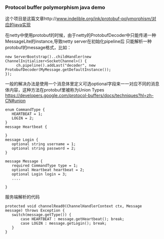 ### Protocol buffer polymorphism java demo
这个项目是这篇文章http://www.indelible.org/ink/protobuf-polymorphism/对应的java实现

在netty中使用protobuf的时候，由于netty的ProtobufDecoder中只能传递一种MessageLite的instance,导致netty server在初始化pipeline后
只能解析一种protobuf的message格式，比如：
```
new ServerBootstrap()..childHandler(new ChannelInitializer<SocketChannel>() {
     ch.pipeline().addLast("decoder", new ProtobufDecoder(MyMessage.getDefaultInstance());
});

```

一般的解决办法是使用一个消息体里定义可选optional字段来一一对应不同的消息体内容，这种方法在protobuf里被称为Union Types
https://developers.google.com/protocol-buffers/docs/techniques?hl=zh-CN#union
```
enum CommandType {
   HEARTBEAT = 1;
   LOGIN = 2;
}
message Heartbeat {
   
}
message Login {
   optional string username = 1;
   optional string password = 2;
}

message Message {
   required CommandType type = 1;
   optional Heartbeat heartbeat = 2;
   optional Login login = 3;
   ....

}

```
服务端解析的代码
```
protected void channelRead0(ChannelHandlerContext ctx, Message message) throws Exception {
   switch(message.getType()) {
       case HEARTBEAT : message.getHeartbeat(); break;
       case LOGIN : message.getLogin(); break;
   }            
} 
```


